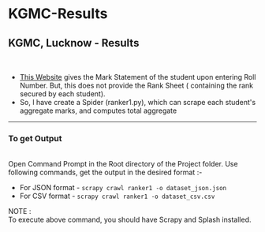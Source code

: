 # KGMC-Results
<h2>KGMC, Lucknow - Results</h2><br>
<ul>
  <li>
    <a href="https://www.kgmu.org/kgmu_result/get_results.php?course_id=1&exam_id=2&res_id=1111">This Website<a> gives the Mark Statement of the student upon entering Roll Number. But, this does not provide the Rank Sheet ( containing the rank secured by each student).
  </li>
  <li>
    So, I have create a Spider (ranker1.py), which can scrape each student's aggregate marks, and computes total aggregate
  </li>
</ul>
<hr>
<h3>To get Output</h3><br>
Open Command Prompt in the Root directory of the Project folder. Use following commands, get the output in the desired format :-
<ul>
  <li>
    For JSON format - <code>scrapy crawl ranker1 -o dataset_json.json</code>
  </li>
  <li>
    For CSV format - <code>scrapy crawl ranker1 -o dataset_csv.csv</code>
  </li>
</ul>
NOTE :<br>
To execute above command, you should have Scrapy and Splash installed.<br>
